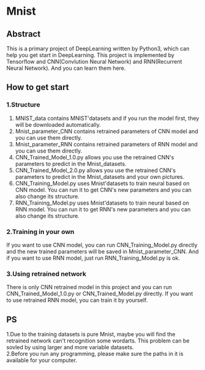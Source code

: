 # Mnist
## Abstract
This is a primary project of DeepLearning written by Python3, which can help you get start in DeepLearning. This project is implemented by Tensorflow and CNN(Convlution Neural Network) and RNN(Recurrent Neural Network). And you can learn them here.
## How to get start
### 1.Structure
1. MNIST_data contains MNIST'datasets and if you run the model first, they will be downloaded automatically.
2. Mnist_parameter_CNN contains retrained parameters of CNN model and you can use them directly.
3. Mnist_parameter_RNN contains retrained parameters of RNN model and you can use them directly.
4. CNN_Trained_Model_1.0.py allows you use the retrained CNN's parameters to predict in the Mnist_datasets.
5. CNN_Trained_Model_2.0.py allows you use the retrained CNN's parameters to predict in the Mnist_datasets and your own pictures.
6. CNN_Training_Model.py uses Mnist'datasets to train neural based on CNN model. You can run it to get CNN's new parameters and you can also change its structure.
7. RNN_Training_Model.py uses Mnist'datasets to train neural based on RNN model. You can run it to get RNN's new parameters and you can also change its structure.
### 2.Training in your own
If you want to use CNN model, you can run CNN_Training_Model.py directly and the new trained parameters will be saved in Mnist_parameter_CNN. And if you want to use RNN model, just run RNN_Training_Model.py is ok.
### 3.Using retrained network
There is only CNN retrained model in this project and you can run CNN_Trained_Model_1.0.py or CNN_Trained_Model.py directly. If you want to use retrained RNN model, you can train it by yourself.
## PS
1.Due to the training datasets is pure Mnist, maybe you will find the retrained network can't recognition some wordarts. This problem can be sovled by using larger and more variable datasets.  
2.Before you run any programming, please make sure the paths in it is available for your computer.
